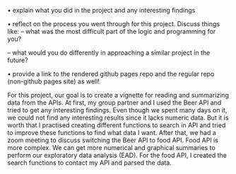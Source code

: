 • explain what you did in the project and any interesting findings

• reflect on the process you went through for this project. Discuss things like:
– what was the most difficult part of the logic and programming for you?

– what would you do differently in approaching a similar project in the future?

• provide a link to the rendered github pages repo and the regular repo (non-github pages site) as well!

For this project, our goal is to create a vignette for reading and summarizing data from the APIs. At first, my group partner and I used the Beer API and tried to get any interesting findings. Even though we spent many days on it, we could not find any interesting results since it lacks numeric data. But it is worth that I practised creating different functions to search in API and tried to improve these functions to find what data I want. After that, we had a zoom meeting to discuss switching the Beer API to food API. Food API is more complex. We can get more numerical and graphical summaries to perform our exploratory data analysis (EAD). For the food API, I created the search functions to contact my API and parsed the data.
